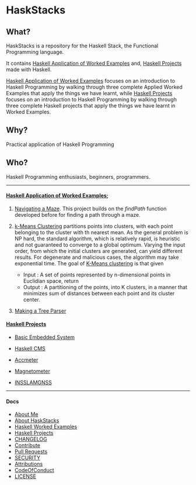 # HaskStacks

## What?
HaskStacks is a repository for the Haskell Stack, the Functional Programming language. 

It contains [Haskell Application of Worked Examples](https://github.com/josephkb87/HaskStacks/tree/main/HaskellWorkedExamples) and, [Haskell Projects](https://github.com/josephkb87/HaskStacks/tree/main/Projects) made with Haskell.

[Haskell Application of Worked Examples](https://github.com/josephkb87/HaskStacks/tree/main/HaskellWorkedExamples) focuses on an introduction to Haskell Programming by walking through three complete Applied Worked Examples that apply the things we have learnt, while [Haskell Projects](https://github.com/josephkb87/HaskStacks/tree/main/Projects) focuses on an introduction to Haskell Programming by walking through three complete Haskell projects that apply the things we have learnt in Worked Examples.


## Why?
Practical application of Haskell Programming


## Who?
Haskell Programming enthusiasts, beginners, programmers.

---
#### [Haskell Application of Worked Examples](https://github.com/josephkb87/HaskStacks/tree/main/HaskellWorkedExamples);

1. [Navigating a Maze](#). This project builds on the *findPath*  function developed before for finding a path through a maze.

2. [k-Means Clustering](#) partitions points into clusters, with each point belonging to the cluster with th nearest mean. As the general problem is NP hard, the standard algorithm, which is relatively rapid, is heuristic and not guaranteed to converge to a global optimum. Varying the input order, from which the initial clusters are generated, can yield different results. 
For degenerate and malicious cases, the algorithm may take exponential time. The goal of [K-Means clustering](#) is that given
  
   * Input : A set of points represented by n-dimensional points in Euclidian space, return
   * Output : A partitioning of the points, into K clusters, in a manner that minimizes sum of distances between each point and its cluster center.

3. [Making a Tree Parser](#)


#### [Haskell Projects](https://github.com/josephkb87/HaskStacks/tree/main/Projects)


* [Basic Embedded System](https://github.com/josephkb87/HaskStacks/tree/main/Projects/EmbSys)
  
* [Haskell CMS](https://github.com/josephkb87/HaskStacks/tree/main/Projects/HaskellCMS)
  
* [Accmeter](https://github.com/josephkb87/HaskStacks/tree/main/Projects/Accmeter)

* [Magnetometer](https://github.com/josephkb87/HaskStacks/tree/main/Projects/Magnetometer)

* [INSSLAMGNSS](https://github.com/josephkb87HaskStacks/tree/main/Projects/INSSlLAMGNSS)

---
#### Docs

* [About Me](https://github.com/josephkb87) 
* [About HaskStacks](../docs/README.md)
* [Haskell Worked Examples](https://github.com/josephkb87/HaskStacks/tree/main/HaskellWorkedExamples/README.md)
* [Haskell Projects](https://github.com/josephkb87/HaskStacks/tree/main/Projects/README.md)
* [CHANGELOG](../docs/CHANGELOG.md) 
* [Contribute](../docs/CONTRIBUTING.md)
* [Pull Requests](../docs/blob/PRs.md)  
* [SECURITY](../docs/SECURITY.md) 
* [Attributions](..docs/Attributions.md) 
* [CodeOfConduct](../docs/CodeOfConduct.md) 
* [LICENSE](../docs/LICENSE.md)
